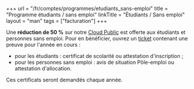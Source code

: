 +++
url = "/fr/comptes/programmes/etudiants_sans-emploi"
title = "Programme étudiants / sans emploi"
linkTitle = "Étudiants / Sans emploi"
layout = "man"
tags = ["facturation"]
+++

Une **réduction de 50 %** sur notre [Cloud Public](accounts/billing/public-cloud-prices) est offerte aux étudiants et personnes sans emploi. Pour en bénéficier, ouvrez un [ticket](https://admin.alwaysdata.com/support/add/) contenant une preuve pour l'année en cours :

- pour les étudiants : certificat de scolarité ou attestation d'inscription ;
- pour les personnes sans emploi : avis de situation Pôle-emploi ou attestation d'allocation.

Ces certificats seront demandés chaque année.
